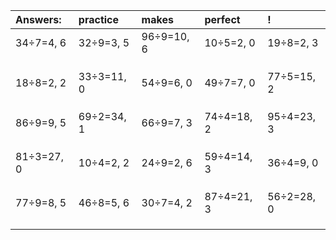 | Answers: | practice | makes | perfect | ! |
| :--- | :--- | :--- | :--- | :--- |
| 34÷7=4, 6 | 32÷9=3, 5 | 96÷9=10, 6 | 10÷5=2, 0 | 19÷8=2, 3 | 
|   |   |   |   |   | 
|   |   |   |   |   | 
|   |   |   |   |   | 
| 18÷8=2, 2 | 33÷3=11, 0 | 54÷9=6, 0 | 49÷7=7, 0 | 77÷5=15, 2 | 
|   |   |   |   |   | 
|   |   |   |   |   | 
|   |   |   |   |   | 
| 86÷9=9, 5 | 69÷2=34, 1 | 66÷9=7, 3 | 74÷4=18, 2 | 95÷4=23, 3 | 
|   |   |   |   |   | 
|   |   |   |   |   | 
|   |   |   |   |   | 
| 81÷3=27, 0 | 10÷4=2, 2 | 24÷9=2, 6 | 59÷4=14, 3 | 36÷4=9, 0 | 
|   |   |   |   |   | 
|   |   |   |   |   | 
|   |   |   |   |   | 
| 77÷9=8, 5 | 46÷8=5, 6 | 30÷7=4, 2 | 87÷4=21, 3 | 56÷2=28, 0 | 
|   |   |   |   |   | 
|   |   |   |   |   | 
|   |   |   |   |   | 
